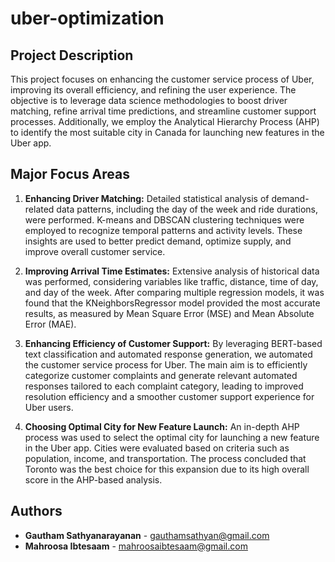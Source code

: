 # uber-optimization

## Project Description

This project focuses on enhancing the customer service process of Uber, improving its overall efficiency, and refining the user experience. The objective is to leverage data science methodologies to boost driver matching, refine arrival time predictions, and streamline customer support processes. Additionally, we employ the Analytical Hierarchy Process (AHP) to identify the most suitable city in Canada for launching new features in the Uber app.

## Major Focus Areas

1. **Enhancing Driver Matching:** Detailed statistical analysis of demand-related data patterns, including the day of the week and ride durations, were performed. K-means and DBSCAN clustering techniques were employed to recognize temporal patterns and activity levels. These insights are used to better predict demand, optimize supply, and improve overall customer service.

2. **Improving Arrival Time Estimates:** Extensive analysis of historical data was performed, considering variables like traffic, distance, time of day, and day of the week. After comparing multiple regression models, it was found that the KNeighborsRegressor model provided the most accurate results, as measured by Mean Square Error (MSE) and Mean Absolute Error (MAE).

3. **Enhancing Efficiency of Customer Support:** By leveraging BERT-based text classification and automated response generation, we automated the customer service process for Uber. The main aim is to efficiently categorize customer complaints and generate relevant automated responses tailored to each complaint category, leading to improved resolution efficiency and a smoother customer support experience for Uber users.

4. **Choosing Optimal City for New Feature Launch:** An in-depth AHP process was used to select the optimal city for launching a new feature in the Uber app. Cities were evaluated based on criteria such as population, income, and transportation. The process concluded that Toronto was the best choice for this expansion due to its high overall score in the AHP-based analysis.


## Authors

- **Gautham Sathyanarayanan** - gauthamsathyan@gmail.com
- **Mahroosa Ibtesaam** - mahroosaibtesaam@gmail.com
